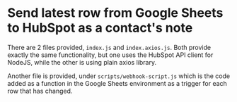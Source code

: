 # Send latest row from Google Sheets to HubSpot as a contact's note

There are 2 files provided, `index.js` and `index.axios.js`. Both provide exactly the same functionality, but one uses the HubSpot API client for NodeJS, while the other is using plain axios library.

Another file is provided, under `scripts/webhook-script.js` which is the code added as a function in the Google Sheets environment as a trigger for each row that has changed.
